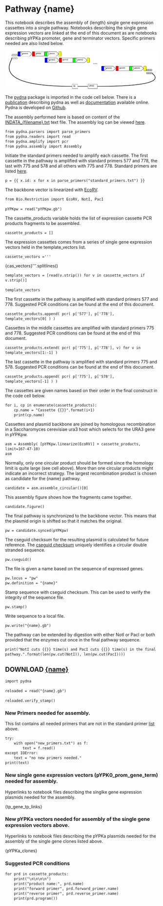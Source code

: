 # Pathway {name}

This notebook describes the assembly of {length} single gene expression cassettes into a single pathway. 
Notebooks describing the single gene expression vectors are linked at the end of this document as are notebooks 
describing pYPKa promoter, gene and terminator vectors. Specific primers needed are also listed below.

![pathway with N genes](pw.png "pathway with N genes")

The [pydna](https://pypi.python.org/pypi/pydna/) package is imported in the code cell below. 
There is a [publication](http://www.biomedcentral.com/1471-2105/16/142) describing pydna as well as
[documentation](http://pydna.readthedocs.org/en/latest/) available online. 
Pydna is developed on [Github](https://github.com/BjornFJohansson/pydna).

The assembly performed here is based on content of the [INDATA_{filename}.txt](INDATA_{filename}.txt) text file.
The assembly log can be viewed [here](log.txt).

    from pydna.parsers import parse_primers
    from pydna.readers import read
    from pydna.amplify import pcr
    from pydna.assembly import Assembly

Initiate the standard primers needed to amplify each cassette.
The first cassette in the pathway is amplified with standard
primers 577 and 778, the last with
775 and 578 and all others with 775 and 778.
Standard primers are listed [here](standard_primers.txt).

    p = {{ x.id: x for x in parse_primers("standard_primers.txt") }}

The backbone vector is linearized with [EcoRV](http://rebase.neb.com/rebase/enz/EcoRV.html).

    from Bio.Restriction import EcoRV, NotI, PacI

    pYPKpw = read("pYPKpw.gb")

The cassette_products variable holds the list of expression cassette PCR products fragments to
be assembled.

    cassette_products = []

The expression cassettes comes from a series of single gene expression vectors 
held in the template_vectors list.

    cassette_vectors ='''
{cas_vectors}'''.splitlines()

    template_vectors = [read(v.strip()) for v in cassette_vectors if v.strip()]

    template_vectors

The first cassette in the pathway is amplified with standard primers 577 and 778. Suggested PCR conditions can be found at the end of this document.

    cassette_products.append( pcr( p['577'], p['778'],  template_vectors[0] ) )

Cassettes in the middle cassettes are amplified with standard primers 775 and 778. Suggested PCR conditions can be found at the end of this document.

    cassette_products.extend( pcr( p['775'], p['778'], v) for v in template_vectors[1:-1] ) 

The last cassette in the pathway is amplified with standard primers 775 and 578. Suggested PCR conditions can be found at the end of this document.

    cassette_products.append( pcr( p['775'], p['578'], template_vectors[-1] ) )

The cassettes are given names based on their order in the final construct in the code cell below.

    for i, cp in enumerate(cassette_products):
        cp.name = "Cassette {{}}".format(i+1)
        print(cp.name)

Cassettes and plasmid backbone are joined by homologous recombination in a Saccharomyces cerevisiae ura3 host
which selects for the URA3 gene in pYPKpw.

    asm = Assembly( [pYPKpw.linearize(EcoRV)] + cassette_products, limit=167-47-10)
    asm

Normally, only one circular product should be formed since the 
homology limit is quite large (see cell above). More than one 
circular products might indicate an incorrect strategy. 
The largest recombination product is chosen as candidate for 
the {name} pathway.

    candidate = asm.assemble_circular()[0]

This assembly figure shows how the fragments came together.
            
    candidate.figure()

The final pathway is synchronized to the backbone vector. This means that
the plasmid origin is shifted so that it matches the original.

    pw = candidate.synced(pYPKpw)

The cseguid checksum for the resulting plasmid is calculated for future reference.
The [cseguid checksum](http://pydna.readthedocs.org/en/latest/pydna.html#pydna.utils.cseguid) 
uniquely identifies a circular double stranded sequence.

    pw.cseguid()

The file is given a name based on the sequence of expressed genes.

    pw.locus = "pw"
    pw.definition = "{name}"

Stamp sequence with cseguid checksum. This can be used to verify the 
integrity of the sequence file.

    pw.stamp()

Write sequence to a local file.

    pw.write("{name}.gb")

The pathway can be extended by digestion with either NotI or PacI or both provided that the enzymes cut once in the final pathway sequence.

    print("NotI cuts {{}} time(s) and PacI cuts {{}} time(s) in the final pathway.".format(len(pw.cut(NotI)), len(pw.cut(PacI))))

## DOWNLOAD [{name}]({name}.gb)

    import pydna

    reloaded = read("{name}.gb")

    reloaded.verify_stamp()

### New Primers needed for assembly.

This list contains all needed primers that are not in the standard primer [list](standard_primers.txt) above.

    try:
        with open("new_primers.txt") as f: 
            text = f.read()
    except IOError:
        text = "no new primers needed."
    print(text)

### New single gene expression vectors (pYPK0_prom_gene_term) needed for assembly.

Hyperlinks to notebook files describing the singlke gene expression plasmids needed for the assembly.

{tp_gene_tp_links}

### New pYPKa vectors needed for assembly of the single gene expression vectors above.

Hyperlinks to notebook files describing the pYPKa plasmids needed for the assembly of the single gene clones listed above.

{pYPKa_clones}

### Suggested PCR conditions

    for prd in cassette_products:
        print("\n\n\n\n")
        print("product name:", prd.name)
        print("forward primer", prd.forward_primer.name)
        print("reverse primer", prd.reverse_primer.name)
        print(prd.program())

